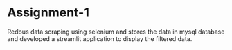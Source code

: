 # Assignment-1
Redbus data scraping using selenium and stores the data in mysql database and developed a streamlit application to display the filtered data.
